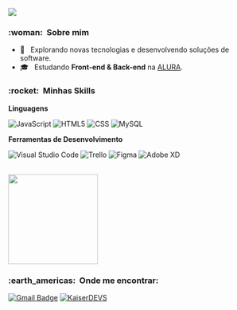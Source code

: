 ![](https://komarev.com/ghpvc/?username=VanessaSwerts&color=006bed)

<h3> :woman: &nbsp;Sobre mim </h3>

- 🤔 &nbsp; Explorando novas tecnologias e desenvolvendo soluções de software.
- 🎓 &nbsp; Estudando **Front-end & Back-end** na <a href="https://www.alura.com.br/">ALURA</a>.

<h3> :rocket: &nbsp;Minhas Skills </h3>

**Linguagens**

  ![JavaScript](https://img.shields.io/badge/-JavaScript-333333?style=flat&logo=javascript)
  ![HTML5](https://img.shields.io/badge/-HTML5-333333?style=flat&logo=HTML5)
  ![CSS](https://img.shields.io/badge/-CSS-333333?style=flat&logo=CSS3&logoColor=1572B6)
  ![MySQL](https://img.shields.io/badge/-MySQL-333333?style=flat&logo=mysql)

**Ferramentas de Desenvolvimento**

  ![Visual Studio Code](https://img.shields.io/badge/-Visual%20Studio%20Code-333333?style=flat&logo=visual-studio-code&logoColor=007ACC)
  ![Trello](https://img.shields.io/badge/-Trello-333333?style=flat&logo=trello&logoColor=007ACC)
  ![Figma](https://img.shields.io/badge/-Figma-333333?style=flat&logo=figma&logoColor=007ACC)
  ![Adobe XD](https://img.shields.io/badge/-Adobe%20XD-333333?style=flat&logo=adobe-xd&logoColor=007ACC)

<br/>

<a href="https://github.com/KaiserDEVS">
  <img height="180em" src="https://github-readme-stats.vercel.app/api?username=KaiserDEVS&theme=dracula&show_icons=true" />
</a>

<br/>

<h3> :earth_americas: &nbsp;Onde me encontrar: </h3> 

[![Gmail Badge](https://img.shields.io/badge/-contato.marcelooficial@gmail.com-006bed?style=flat-square&logo=Gmail&logoColor=white&link=mailto:SEU-EMAIL)](mailto:contato.marcelooficial@gmail.com)
[![KaiserDEVS]( https://img.shields.io/github/followers/KaiserDEVS?label=follow&style=social)](https://github.com/KaiserDEVS/)

